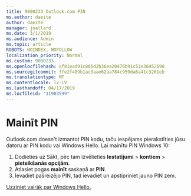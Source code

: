 ```yaml
---
title: 9000233 Outlook.com PIN
ms.author: daeite
author: daeite
manager: joallard
ms.date: 3/1/2019
ms.audience: Admin
ms.topic: article
ROBOTS: NOINDEX, NOFOLLOW
localization_priority: Normal
ms.custom: 9000233
ms.openlocfilehash: af81ead91c865d2b36ea20476b91c51e36452690
ms.sourcegitcommit: ffe2f489b1ac3aae62aa784c959da6a41c3261eb
ms.translationtype: MT
ms.contentlocale: lv-LV
ms.lasthandoff: 04/17/2019
ms.locfileid: "31903599"
---
```

# <a name="change-your-pin"></a>Mainīt PIN

Outlook.com doesn't izmantot PIN kodu, taču iespējams pierakstīties jūsu datoru ar PIN kodu vai Windows Hello. Lai mainītu PIN Windows 10:

1. Dodieties uz Sākt, pēc tam izvēlieties **Iestatījumi** > **kontiem** > **pieteikšanās opcijām**.
2. Atlasiet pogas **mainīt** saskaņā ar **PIN**.
3. Ievadiet pašreizējo PIN, tad ievadiet un apstipriniet jauno PIN zem.

[Uzziniet vairāk par Windows Hello.](https://support.microsoft.com/help/17215/)